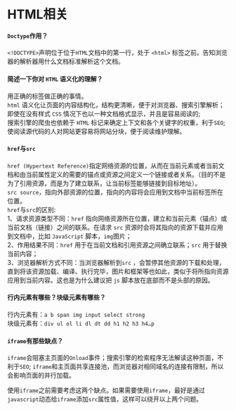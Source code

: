 # HTML相关
#### `Doctype`作用？
`<!DOCTYPE>`声明位于位于`HTML`文档中的第一行，处于 `<html>` 标签之前。告知浏览器的解析器用什么文档标准解析这个文档。
####  简述一下你对 `HTML` 语义化的理解？
用正确的标签做正确的事情。<br>
`html` 语义化让页面的内容结构化，结构更清晰，便于对浏览器、搜索引擎解析；即使在没有样式 `CSS` 情况下也以一种文档格式显示，并且是容易阅读的;<br>
搜索引擎的爬虫也依赖于 `HTML` 标记来确定上下文和各个关键字的权重，利于`SEO`;<br>
使阅读源代码的人对网站更容易将网站分块，便于阅读维护理解。<br>

#### `href`与`src`
`href (Hypertext Reference)`指定网络资源的位置，从而在当前元素或者当前文档和由当前属性定义的需要的锚点或资源之间定义一个链接或者关系。（目的不是为了引用资源，而是为了建立联系，让当前标签能够链接到目标地址）。<br/>
`src source`，指向外部资源的位置，指向的内容将会应用到文档中当前标签所在位置。<br/>
`href`与`src`的区别:<br/>
1、请求资源类型不同：`href` 指向网络资源所在位置，建立和当前元素（锚点）或当前文档（链接）之间的联系。在请求 `src` 资源时会将其指向的资源下载并应用到文档中，比如 `JavaScript` 脚本，`img`图片；<br/>
2、作用结果不同：`href` 用于在当前文档和引用资源之间确立联系；`src` 用于替换当前内容；<br/>
3、浏览器解析方式不同：当浏览器解析到`src` ，会暂停其他资源的下载和处理，直到将该资源加载、编译、执行完毕，图片和框架等也如此，类似于将所指向资源应用到当前内容。这也是为什么建议把 `js` 脚本放在底部而不是头部的原因。
#### 行内元素有哪些？块级元素有哪些？
行内元素有：`a b span img input select strong` <br/>
块级元素有：`div ul ol li dl dt dd h1 h2 h3 h4…p`
#### `iframe`有那些缺点？
`iframe`会阻塞主页面的`Onload`事件；搜索引擎的检索程序无法解读这种页面，不利于`SEO`; `iframe`和主页面共享连接池，而浏览器对相同域名的连接有限制，所以会影响页面的并行加载。<br/>

使用`iframe`之前需要考虑这两个缺点。如果需要使用`iframe`，最好是通过`javascript`动态给`iframe`添加`src`属性值，这样可以绕开以上两个问题。








